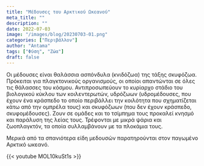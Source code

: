 ```yaml
---
title: "Μέδουσες του Αρκτικού Ωκεανού"
meta_title: ""
description: ""
date: 2022-07-03
image: "/images/blog/20230703-01.png"
categories: ["Περιβάλλον"]
author: "Antama"
tags: ["Φύση", "Ζώα"]
draft: false
---
```


Οι μέδουσες είναι θαλάσσια ασπόνδυλα (κνιδόζωα) της τάξης σκυφόζωα.
Πρόκειται για πλαγκτονικούς οργανισμούς, οι οποίοι απαντώνται σε όλες τις θάλασσες του κόσμου. Αντιπροσωπεύουν το
κυρίαρχο στάδιο του βιολογικού κύκλου των κοιλεντερωτών, υδρόζωων (υδρομέδουσες, που έχουν ένα κράσπεδο το οποίο
περιβάλλει την κοιλότητα που σχηματίζεται κάτω από την ομπρέλα τους) και σκυφόζωων (που δεν έχουν κράσπεδο,
σκυφομέδουσες). Ζουν σε ομάδες και το τσίμπημα τους προκαλεί κνησμό και παράλυση της λείας τους. Τρέφονται με μικρά
ψάρια και ζωοπλαγκτόν, τα οποία συλλαμβάνουν με τα πλοκάμια τους.

Μερικά από τα σπανιότερα είδη μεδουσών παρατηρούνται στον παγωμένο Αρκτικό ωκεανό.

{{< youtube MOL10kuSt1s >}}
